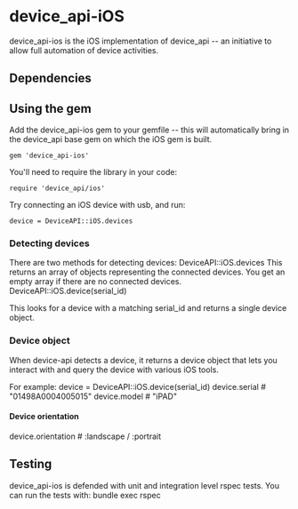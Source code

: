 # device_api-iOS

device_api-ios is the iOS implementation of device_api -- an initiative to allow full automation of device activities.

## Dependencies

<list of command line programs and other libraries needed to be installed>

## Using the gem

Add the device_api-ios gem to your gemfile -- this will automatically bring in the device_api base gem on which the iOS gem is built.

    gem 'device_api-ios'
  
You'll need to require the library in your code:

    require 'device_api/ios'

Try connecting an iOS device with usb, and run:

    device = DeviceAPI::iOS.devices

<any other usage instructions here>

### Detecting devices

There are two methods for detecting devices:
    DeviceAPI::iOS.devices 
This returns an array of objects representing the connected devices. You get an empty array if there are no connected devices.
    DeviceAPI::iOS.device(serial_id)
    
This looks for a device with a matching serial_id and returns a single device object.

<any other device detection here>

### Device object

When device-api detects a device, it returns a device object that lets you interact with and query the device with various iOS tools.

For example:
    device = DeviceAPI::iOS.device(serial_id)
    device.serial # "01498A0004005015"
    device.model # "iPAD"

#### Device orientation

device.orientation # :landscape / :portrait

## Testing

device_api-ios is defended with unit and integration level rspec tests. You can run the tests with:
    bundle exec rspec
